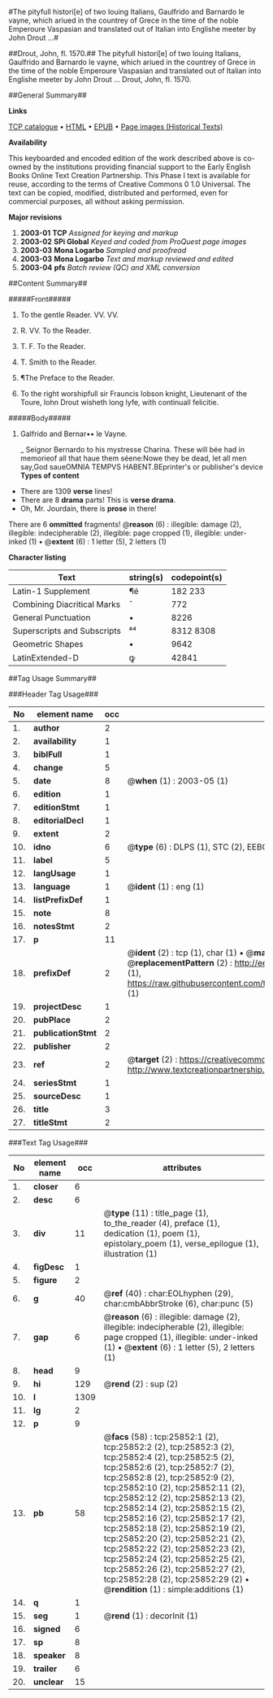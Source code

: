 #The pityfull histori[e] of two louing Italians, Gaulfrido and Barnardo le vayne, which ariued in the countrey of Grece in the time of the noble Emperoure Vaspasian and translated out of Italian into Englishe meeter by John Drout ...#

##Drout, John, fl. 1570.##
The pityfull histori[e] of two louing Italians, Gaulfrido and Barnardo le vayne, which ariued in the countrey of Grece in the time of the noble Emperoure Vaspasian and translated out of Italian into Englishe meeter by John Drout ...
Drout, John, fl. 1570.

##General Summary##

**Links**

[TCP catalogue](http://www.ota.ox.ac.uk/tcp/)  • 
[HTML](http://tei.it.ox.ac.uk/tcp/Texts-HTML/free/A20/A20864.html)  • 
[EPUB](http://tei.it.ox.ac.uk/tcp/Texts-EPUB/free/A20/A20864.epub) • 
[Page images (Historical Texts)](https://data.historicaltexts.jisc.ac.uk/view?pubId=eebo-22881785e&pageId=eebo-22881785e-25852-1)

**Availability**

This keyboarded and encoded edition of the
	       work described above is co-owned by the institutions
	       providing financial support to the Early English Books
	       Online Text Creation Partnership. This Phase I text is
	       available for reuse, according to the terms of Creative
	       Commons 0 1.0 Universal. The text can be copied,
	       modified, distributed and performed, even for
	       commercial purposes, all without asking permission.

**Major revisions**

1. __2003-01__ __TCP__ *Assigned for keying and markup*
1. __2003-02__ __SPi Global__ *Keyed and coded from ProQuest page images*
1. __2003-03__ __Mona Logarbo__ *Sampled and proofread*
1. __2003-03__ __Mona Logarbo__ *Text and markup reviewed and edited*
1. __2003-04__ __pfs__ *Batch review (QC) and XML conversion*

##Content Summary##

#####Front#####

1. To the gentle Reader. VV. VV.

1. R. VV. To the Reader.

1. T. F. To the Reader.

1. T. Smith to the Reader.

1. ¶The Preface to the Reader.

1. To the right worshipfull sir Frauncis Iobson knight, Lieutenant of the Toure, Iohn Drout wisheth long lyfe, with continuall felicitie.

#####Body#####

1. Galfrido and Bernar•• le Vayne.

    _ Seignor Bernardo to his mystresse Charina.
These will bée had in memorieof all that haue them séene:Nowe they be dead, let all men say,God saueOMNIA TEMPVS HABENT.BEprinter's or publisher's device
**Types of content**

  * There are 1309 **verse** lines!
  * There are 8 **drama** parts! This is **verse drama**.
  * Oh, Mr. Jourdain, there is **prose** in there!

There are 6 **ommitted** fragments! 
 @__reason__ (6) : illegible: damage (2), illegible: indecipherable (2), illegible: page cropped (1), illegible: under-inked (1)  •  @__extent__ (6) : 1 letter (5), 2 letters (1)

**Character listing**


|Text|string(s)|codepoint(s)|
|---|---|---|
|Latin-1 Supplement|¶é|182 233|
|Combining             Diacritical Marks|̄|772|
|General Punctuation|•|8226|
|Superscripts             and Subscripts|⁸⁴|8312 8308|
|Geometric Shapes|▪|9642|
|LatinExtended-D|ꝙ|42841|

##Tag Usage Summary##

###Header Tag Usage###

|No|element name|occ|attributes|
|---|---|---|---|
|1.|__author__|2||
|2.|__availability__|1||
|3.|__biblFull__|1||
|4.|__change__|5||
|5.|__date__|8| @__when__ (1) : 2003-05 (1)|
|6.|__edition__|1||
|7.|__editionStmt__|1||
|8.|__editorialDecl__|1||
|9.|__extent__|2||
|10.|__idno__|6| @__type__ (6) : DLPS (1), STC (2), EEBO-CITATION (1), OCLC (1), VID (1)|
|11.|__label__|5||
|12.|__langUsage__|1||
|13.|__language__|1| @__ident__ (1) : eng (1)|
|14.|__listPrefixDef__|1||
|15.|__note__|8||
|16.|__notesStmt__|2||
|17.|__p__|11||
|18.|__prefixDef__|2| @__ident__ (2) : tcp (1), char (1)  •  @__matchPattern__ (2) : ([0-9\-]+):([0-9IVX]+) (1), (.+) (1)  •  @__replacementPattern__ (2) : http://eebo.chadwyck.com/downloadtiff?vid=$1&page=$2 (1), https://raw.githubusercontent.com/textcreationpartnership/Texts/master/tcpchars.xml#$1 (1)|
|19.|__projectDesc__|1||
|20.|__pubPlace__|2||
|21.|__publicationStmt__|2||
|22.|__publisher__|2||
|23.|__ref__|2| @__target__ (2) : https://creativecommons.org/publicdomain/zero/1.0/ (1), http://www.textcreationpartnership.org/docs/. (1)|
|24.|__seriesStmt__|1||
|25.|__sourceDesc__|1||
|26.|__title__|3||
|27.|__titleStmt__|2||


###Text Tag Usage###

|No|element name|occ|attributes|
|---|---|---|---|
|1.|__closer__|6||
|2.|__desc__|6||
|3.|__div__|11| @__type__ (11) : title_page (1), to_the_reader (4), preface (1), dedication (1), poem (1), epistolary_poem (1), verse_epilogue (1), illustration (1)|
|4.|__figDesc__|1||
|5.|__figure__|2||
|6.|__g__|40| @__ref__ (40) : char:EOLhyphen (29), char:cmbAbbrStroke (6), char:punc (5)|
|7.|__gap__|6| @__reason__ (6) : illegible: damage (2), illegible: indecipherable (2), illegible: page cropped (1), illegible: under-inked (1)  •  @__extent__ (6) : 1 letter (5), 2 letters (1)|
|8.|__head__|9||
|9.|__hi__|129| @__rend__ (2) : sup (2)|
|10.|__l__|1309||
|11.|__lg__|2||
|12.|__p__|9||
|13.|__pb__|58| @__facs__ (58) : tcp:25852:1 (2), tcp:25852:2 (2), tcp:25852:3 (2), tcp:25852:4 (2), tcp:25852:5 (2), tcp:25852:6 (2), tcp:25852:7 (2), tcp:25852:8 (2), tcp:25852:9 (2), tcp:25852:10 (2), tcp:25852:11 (2), tcp:25852:12 (2), tcp:25852:13 (2), tcp:25852:14 (2), tcp:25852:15 (2), tcp:25852:16 (2), tcp:25852:17 (2), tcp:25852:18 (2), tcp:25852:19 (2), tcp:25852:20 (2), tcp:25852:21 (2), tcp:25852:22 (2), tcp:25852:23 (2), tcp:25852:24 (2), tcp:25852:25 (2), tcp:25852:26 (2), tcp:25852:27 (2), tcp:25852:28 (2), tcp:25852:29 (2)  •  @__rendition__ (1) : simple:additions (1)|
|14.|__q__|1||
|15.|__seg__|1| @__rend__ (1) : decorInit (1)|
|16.|__signed__|6||
|17.|__sp__|8||
|18.|__speaker__|8||
|19.|__trailer__|6||
|20.|__unclear__|15||
